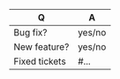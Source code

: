 | Q             | A
| ------------- | ---
| Bug fix?      | yes/no
| New feature?  | yes/no
| Fixed tickets | #... <!-- #-prefixed issue number(s), if any -->

<!--
- Replace this comment by a description of what your PR is solving.
-->
